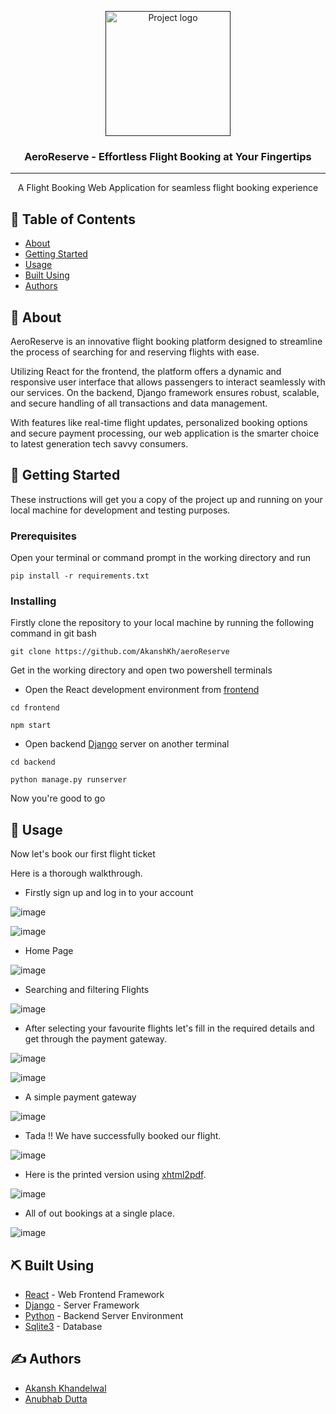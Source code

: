 <p align="center">
  <a href="" rel="noopener">
 <img width=200px height=200px src="./assets/logo.png" alt="Project logo"></a>
</p>

<h3 align="center">AeroReserve - Effortless Flight Booking at Your Fingertips</h3>


---

<p align="center">A Flight Booking Web Application for seamless flight booking experience
    <br> 
</p>

## 📝 Table of Contents

- [About](#about)
- [Getting Started](#getting_started)
- [Usage](#usage)
- [Built Using](#built_using)
- [Authors](#authors)

## 🧐 About <a name = "about"></a>

AeroReserve is an innovative flight booking platform designed to streamline the process of searching for and reserving flights with ease. 

Utilizing React for the frontend, the platform offers a dynamic and responsive user interface that allows passengers to interact seamlessly with our services.
On the backend, Django framework ensures robust, scalable, and secure handling of all transactions and data management.

With features like real-time flight updates, personalized booking options and secure payment processing, our web application is the smarter choice to latest generation tech savvy consumers.

## 🏁 Getting Started <a name = "getting_started"></a>

These instructions will get you a copy of the project up and running on your local machine for development and testing purposes.

### Prerequisites

Open your terminal or command prompt in the working directory and run 

```
pip install -r requirements.txt
```

### Installing

Firstly clone the repository to your local machine by running the following command in git bash


```
git clone https://github.com/AkanshKh/aeroReserve
```


Get in the working directory and open two powershell terminals

- Open the React development environment from [frontend](/frontend/)

```
cd frontend

npm start
```

- Open backend [Django](https://www.djangoproject.com/) server on another terminal

```
cd backend

python manage.py runserver
```
Now you're good to go


## 🎈 Usage <a name="usage"></a>

Now let's book our first flight ticket 

Here is a thorough walkthrough.

- Firstly sign up and log in to your account

![image](./assets/1.png)

![image](/assets/2.png)

- Home Page

![image](./assets/3.png)

- Searching and filtering Flights

![image](./assets/4.png)

- After selecting your favourite flights let's fill in the required details and get through the payment gateway.

![image](./assets/5.png)

![image](./assets/6.png)

- A simple payment gateway

![image](./assets/7.png)

- Tada !! We have successfully booked our flight.

![image](./assets/8.png)

- Here is the printed version using [xhtml2pdf](https://pypi.org/project/xhtml2pdf/).

![image](./assets/9.png)

- All of out bookings at a single place.

![image](./assets/10.png)


## ⛏️ Built Using <a name = "built_using"></a>

- [React](https://react.dev/) - Web Frontend Framework
- [Django](https://www.djangoproject.com/) - Server Framework
- [Python](https://vuejs.org/) - Backend Server Environment
- [Sqlite3](https://www.sqlite.org/) - Database

## ✍️ Authors <a name = "authors"></a>

- [Akansh Khandelwal](https://github.com/AkanshKh)
- [Anubhab Dutta](https://github.com/anub-dota) 